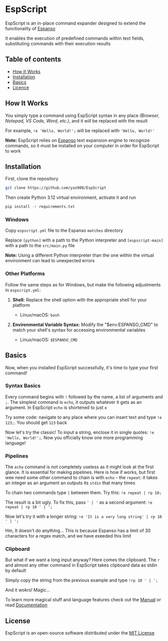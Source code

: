 # EspScript

EspScript is an in-place command expander designed to extend the functionality of [Espanso](https://espanso.org/)

It enables the execution of predefined commands within text fields, substituting commands with their execution results

## Table of contents

* [How It Works](#how-it-works)
* [Installation](#installation)
* [Basics](#basics)
* [Licence](#license)

## How It Works

You simply type a command using EspScript syntax in any place *(Browser, Notepad, VS Code, Word, etc.)*, and it will be replaced with the result

For example, `!e 'Hello, World!';` will be replaced with `'Hello, World!'`

**Note:** EspScript relies on [Espanso](https://espanso.org/) text expansion engine to recognize commands, so it must be installed on your computer in order for EspScript to work

## Installation

First, clone the repository

```sh
git clone https://github.com/yaz008/EspScript
```

Then create Python 3.12 virtual environment, activate it and run

```sh
pip install -r requirements.txt
```

### Windows

Copy `espscript.yml` file to the Espanso `matches` directory

Replace `[python]` with a path to the Python interpreter and `[espscript-main]` with a path to the `src/main.py` file

**Note:** Using a different Python interpreter than the one within the virtual environment can lead to unexpected errors

### Other Platforms

Follow the same steps as for Windows, but make the following adjustments in `espscript.yml`:

1. **Shell:** Replace the shell option with the appropriate shell for your platform

   - Linux/macOS: `bash`

2. **Environmental Variable Syntax:** Modify the \"$env:ESPANSO_CMD\" to match your shell's syntax for accessing environmental variables

   - Linux/macOS: `$ESPANSO_CMD`

## Basics

Now, when you installed EspScript successfully, it's time to type your first command!

### Syntax Basics

Every command begins with `!` followed by the name, a list of arguments and `;`. The simplest command is `echo`, it outputs whatever it gets as an argument. In EspScript `echo` is shortened to just `e`

Try some code: navigate to any place where you can insert text and type `!e 123;`. You should get `123` back

Now let's try the classic! To input a string, enclose it in single quotes: `!e 'Hello, World!';`. Now you officially know one more programming language!

### Pipelines

The `echo` command is not completely useless as it might look at the first glance. It is essential for making pipelines. Here is how if works, but first wee need some other command to chain is with `echo` - the `repeat`: it takes an integer as an argument an outputs its `stdin` that many times

To chain two commands type `|` between them. Try this: `!e repeat | rp 10;`

The result is a bit ugly. To fix this, pass `' | '`  as a second argument: `!e repeat | rp 10 ' | ';`

Now let's try it with a longer string: `!e 'It is a very long string' | rp 10 ' | ';`

Hm, It doesn't do anything... This is because Espanso has a limit of 30 characters for a regex match, and we have exeeded this limit

### Clipboard

But what if we want a long input anyway? Here comes the clipboard. The `r` and almost any other command in EspScript takes clipboard data as stdin by default

Simply copy the string from the previous example and type `!rp 10 ' | ';`

And it wokrs! Magic... 

To learn more magical stuff and language features check out the [Manual](doc/MAN.md) or read [Documentation](doc/DOC.md)

## License

EspScript is an open-source software distributed under the [MIT License](LICENSE.txt)